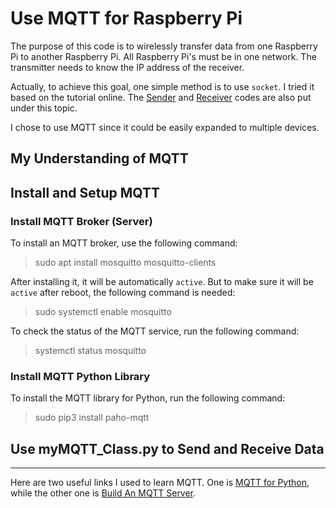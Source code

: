 # Use MQTT for Raspberry Pi

The purpose of this code is to wirelessly transfer data from one Raspberry Pi to another Raspberry Pi. All Raspberry Pi's must be in one network. The transmitter needs to know the IP address of the receiver. 

Actually, to achieve this goal, one simple method is to use `socket`. I tried it based on the tutorial online. The [Sender](Socket_Example/sendData_socket.py) and [Receiver](Socket_Example/recvData_socket.py) codes are also put under this topic. 

I chose to use MQTT since it could be easily expanded to multiple devices. 

## My Understanding of MQTT

## Install and Setup MQTT

### Install MQTT Broker (Server)

To install an MQTT broker, use the following command:
> sudo apt install mosquitto mosquitto-clients

After installing it, it will be automatically `active`. But to make sure it will be `active` after reboot, the following command is needed: 
> sudo systemctl enable mosquitto
> 
To check the status of the MQTT service, run the following command: 
> systemctl status mosquitto

### Install MQTT Python Library

To install the MQTT library for Python, run the following command: 
> sudo pip3 install paho-mqtt


## Use myMQTT_Class.py to Send and Receive Data

---
Here are two useful links I used to learn MQTT. One is [MQTT for Python](http://www.steves-internet-guide.com/mqtt-python-beginners-course/), while the other one is [Build An MQTT Server](https://appcodelabs.com/introduction-to-iot-build-an-mqtt-server-using-raspberry-pi). 
